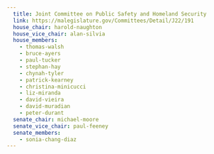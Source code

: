 ```yaml
---
  title: Joint Committee on Public Safety and Homeland Security
  link: https://malegislature.gov/Committees/Detail/J22/191
  house_chair: harold-naughton
  house_vice_chair: alan-silvia
  house_members: 
    - thomas-walsh
    - bruce-ayers
    - paul-tucker
    - stephan-hay
    - chynah-tyler
    - patrick-kearney
    - christina-minicucci
    - liz-miranda
    - david-vieira
    - david-muradian
    - peter-durant
  senate_chair: michael-moore
  senate_vice_chair: paul-feeney
  senate_members:
    - sonia-chang-diaz
---
```

